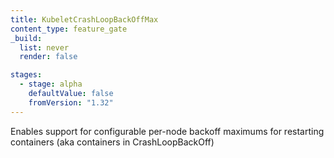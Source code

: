 ```yaml
---
title: KubeletCrashLoopBackOffMax
content_type: feature_gate
_build:
  list: never
  render: false

stages:
  - stage: alpha
    defaultValue: false
    fromVersion: "1.32"
---
```

Enables support for configurable per-node backoff maximums for restarting
containers (aka containers in CrashLoopBackOff)